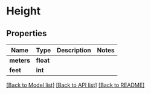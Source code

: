 # Height

## Properties
Name | Type | Description | Notes
------------ | ------------- | ------------- | -------------
**meters** | **float** |  | 
**feet** | **int** |  | 

[[Back to Model list]](../README.md#documentation-for-models) [[Back to API list]](../README.md#documentation-for-api-endpoints) [[Back to README]](../README.md)


